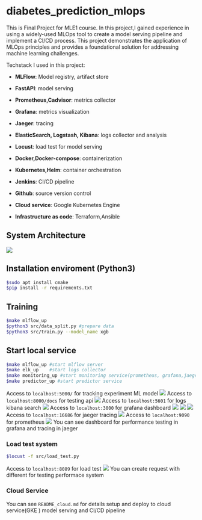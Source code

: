 # diabetes_prediction_mlops

This is Final Project for MLE1 course. In this project,I gained experience in using a widely-used MLOps tool to create a model serving pipeline and implement a CI/CD process. This project demonstrates the application of MLOps principles and provides a foundational solution for addressing machine learning challenges.

Techstack I used in this project:

-  **MLFlow**: Model registry, artifact store

-  **FastAPI**: model serving

-  **Prometheus,Cadvisor**: metrics collector

-  **Grafana**: metrics visualization

-  **Jaeger**: tracing

-  **ElasticSearch, Logstash, Kibana**: logs collector and analysis

-  **Locust**: load test for model serving

-  **Docker,Docker-compose**: containerization

-  **Kubernetes,Helm**: container orchestration
-  **Jenkins**: CI/CD pipeline

-  **Github**: source version control

-  **Cloud service**: Google Kubernetes Engine

-  **Infrastructure as code**: Terraform,Ansible

## System Architecture
![](images/mle1_final1.png)

## Installation enviroment (Python3)
```bash
$sudo apt install cmake
$pip install -r requirements.txt
```
##   Training
```bash
$make mlflow_up
$python3 src/data_split.py #prepare data
$python3 src/train.py --model_name xgb
```

## Start local service
```bash
$make mlflow_up #start mlflow server
$make elk_up    #start logs collector
$make monitoring_up #start monitoring service(prometheus, grafana,jaeger)
$make predictor_up #start predictor service
```
Access to `localhost:5000/` for tracking experiment ML model
![](images/mlflow.png)
Access to `localhost:8000/docs` for testing api
![](images/fastapi.png)
Access to `localhost:5601` for logs kibana search
![](images/elk.png)
Access to `localhost:3000` for grafana dashboard
![](images/grafana1.png)
![](images/grafana2.png)
![](images/grafana3.png)
Access to `localhost:16686` for jaeger tracing
![](images/jaeger.png)
Access to `localhost:9090` for prometheus
![](images/prometheus.png)
You can see dashboard for performance testing in grafana and tracing in jaeger
### Load test system
```bash
$locust -f src/load_test.py
```
Access to `localhost:8089` for load test
![](images/locust.png)
You can create request with different for testing performace system
### Cloud Service
You can see `README_cloud.md` for details setup and deploy to cloud service(GKE )  model serving and CI/CD pipeline
